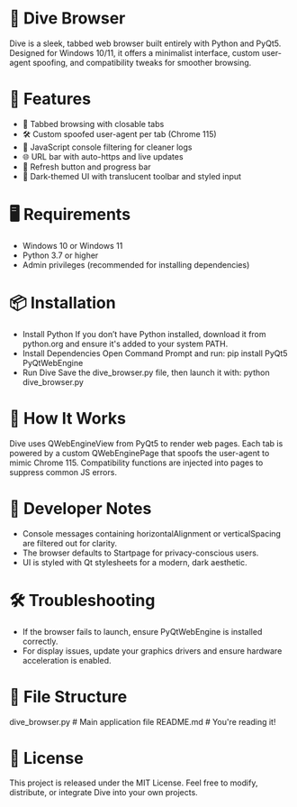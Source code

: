 # 🌊 Dive Browser
Dive is a sleek, tabbed web browser built entirely with Python and PyQt5. Designed for Windows 10/11, it offers a minimalist interface, custom user-agent spoofing, and compatibility tweaks for smoother browsing.
# 🚀 Features
- 🧭 Tabbed browsing with closable tabs
- 🛠️ Custom spoofed user-agent per tab (Chrome 115)
- 🎯 JavaScript console filtering for cleaner logs
- 🌐 URL bar with auto-https and live updates
- 🔄 Refresh button and progress bar
- 🎨 Dark-themed UI with translucent toolbar and styled input
# 🖥️ Requirements
- Windows 10 or Windows 11
- Python 3.7 or higher
- Admin privileges (recommended for installing dependencies)
# 📦 Installation
- Install Python
If you don’t have Python installed, download it from python.org and ensure it's added to your system PATH.
- Install Dependencies
Open Command Prompt and run:
pip install PyQt5 PyQtWebEngine
- Run Dive
Save the dive_browser.py file, then launch it with:
python dive_browser.py


# 🧠 How It Works
Dive uses QWebEngineView from PyQt5 to render web pages. Each tab is powered by a custom QWebEnginePage that spoofs the user-agent to mimic Chrome 115. Compatibility functions are injected into pages to suppress common JS errors.
# 🧪 Developer Notes
- Console messages containing horizontalAlignment or verticalSpacing are filtered out for clarity.
- The browser defaults to Startpage for privacy-conscious users.
- UI is styled with Qt stylesheets for a modern, dark aesthetic.
# 🛠️ Troubleshooting
- If the browser fails to launch, ensure PyQtWebEngine is installed correctly.
- For display issues, update your graphics drivers and ensure hardware acceleration is enabled.
# 📁 File Structure
dive_browser.py       # Main application file
README.md             # You're reading it!


# 📜 License
This project is released under the MIT License. Feel free to modify, distribute, or integrate Dive into your own projects.
